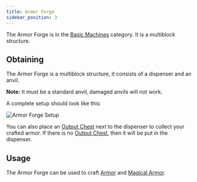 ```yaml
---
title: Armor Forge
sidebar_position: 3
---
```


The Armor Forge is in the [Basic Machines](/docs/Slimefun/Basic-Machines) category. It is a multiblock structure.

## Obtaining

The Armor Forge is a multiblock structure, it consists of a dispenser and an anvil.

**Note:** It must be a standard anvil, damaged anvils will not work.

A complete setup should look like this:

![Armor Forge Setup](https://raw.githubusercontent.com/TheBusyBiscuit/Slimefun4-Wiki/master/images/multiblock-armor-forge.png)

You can also place an [Output Chest](Output-Chest) next to the dispenser to collect your crafted armor. If there is no [Output Chest](Output-Chest), then it will be put in the dispenser.

## Usage

The Armor Forge can be used to craft [Armor](Armor) and [Magical Armor](Magical-Armor).
